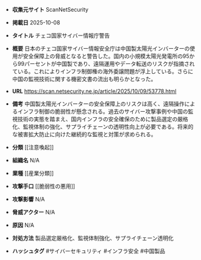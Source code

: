 - **収集元サイト**
ScanNetSecurity

- **掲載日**
2025-10-08

- **タイトル**
チェコ国家サイバー情報庁警告

- **概要**
日本のチェコ国家サイバー情報安全庁は中国製太陽光インバーターの使用が安全保障上の脅威となると警告した。国内の小規模太陽光発電所の95から99パーセントが中国製であり、遠隔運用やデータ転送のリスクが指摘されている。これによりインフラ制御権の海外委譲問題が浮上している。さらに中国の監視技術に関する機密文書の流出も明らかとなった。

- **URL**
https://scan.netsecurity.ne.jp/article/2025/10/09/53778.html

- **備考**
中国製太陽光インバーターの安全保障上のリスクは高く、遠隔操作によるインフラ制御の脆弱性が懸念される。過去のサイバー攻撃事例や中国の監視技術の実態を踏まえ、国内インフラの安全確保のために製品選定の厳格化、監視体制の強化、サプライチェーンの透明性向上が必要である。将来的な被害拡大防止に向けた継続的な監視と対策が求められる。

- **分類**
[[注意喚起]]

- **組織名**
N/A

- **業種**
[[産業分類]]

- **攻撃手口**
[[脆弱性の悪用]]

- **攻撃影響**
N/A

- **脅威アクター**
N/A

- **原因**
N/A

- **対処方法**
製品選定厳格化、監視体制強化、サプライチェーン透明化

- **ハッシュタグ**
#サイバーセキュリティ #インフラ安全 #中国製品
